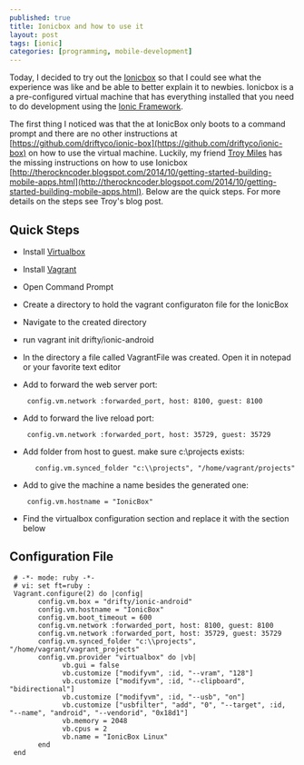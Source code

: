 ```yaml
---
published: true
title: Ionicbox and how to use it
layout: post
tags: [ionic]
categories: [programming, mobile-development]
---
```


Today, I decided to try out the [Ionicbox](https://github.com/driftyco/ionic-box) so that I could see what the experience was like and be able to better explain it to newbies.  Ionicbox is a a pre-configured virtual machine that has everything installed that you need to do development using the [Ionic Framework](http://www.ionicframework.com/).

The first thing I noticed was that the at IonicBox only boots to a command prompt and there are no other instructions at [https://github.com/driftyco/ionic-box](https://github.com/driftyco/ionic-box) on how to use the virtual machine.  Luckily, my friend [Troy Miles](https://twitter.com/therockncoder) has the missing instructions on how to use Ionicbox  [http://therockncoder.blogspot.com/2014/10/getting-started-building-mobile-apps.html](http://therockncoder.blogspot.com/2014/10/getting-started-building-mobile-apps.html).  Below are the quick steps.  For more details on the steps see Troy's blog post.

## Quick Steps
- Install [Virtualbox](http://www.virtualbox.org)
- Install [Vagrant](http://www.vagrantup.com)
- Open Command Prompt
- Create a directory to hold the vagrant configuraton file for the IonicBox
- Navigate to the created directory
- run vagrant init drifty/ionic-android
- In the directory a file called VagrantFile was created.  Open it in notepad or your favorite text editor
- Add to forward the web server port: 

       config.vm.network :forwarded_port, host: 8100, guest: 8100
     
- Add to forward the live reload port: 

       config.vm.network :forwarded_port, host: 35729, guest: 35729
     
- Add folder from host to guest.  make sure c:\projects exists: 

         config.vm.synced_folder "c:\\projects", "/home/vagrant/projects"
       
- Add to give the machine a name besides the generated one: 
     
       config.vm.hostname = "IonicBox"

- Find the virtualbox configuration section and replace it with the section below 

## Configuration File

     # -*- mode: ruby -*-
     # vi: set ft=ruby :
     Vagrant.configure(2) do |config|
           config.vm.box = "drifty/ionic-android"
           config.vm.hostname = "IonicBox"
           config.vm.boot_timeout = 600
           config.vm.network :forwarded_port, host: 8100, guest: 8100
           config.vm.network :forwarded_port, host: 35729, guest: 35729
           config.vm.synced_folder "c:\\projects", "/home/vagrant/vagrant_projects"
           config.vm.provider "virtualbox" do |vb|
                 vb.gui = false
                 vb.customize ["modifyvm", :id, "--vram", "128"]
                 vb.customize ["modifyvm", :id, "--clipboard", "bidirectional"]
                 vb.customize ["modifyvm", :id, "--usb", "on"]
                 vb.customize ["usbfilter", "add", "0", "--target", :id, "--name", "android", "--vendorid", "0x18d1"]
                 vb.memory = 2048
                 vb.cpus = 2	 
                 vb.name = "IonicBox Linux"
           end
     end
